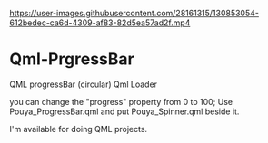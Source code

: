 

https://user-images.githubusercontent.com/28161315/130853054-612bedec-ca6d-4309-af83-82d5ea57ad2f.mp4



# Qml-PrgressBar
QML progressBar (circular) Qml Loader

you can  change the "progress" property from 0 to 100;
Use Pouya_ProgressBar.qml and put Pouya_Spinner.qml beside it.

I'm available for doing QML projects.






